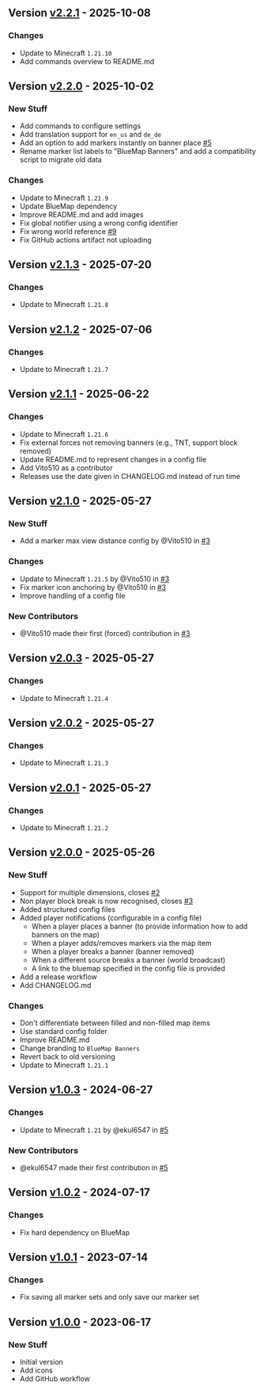 ## Version [v2.2.1](https://github.com/RealMuffinTime/bluemap-banners/releases/tag/v2.2.1) - 2025-10-08
### Changes
- Update to Minecraft `1.21.10`
- Add commands overview to README.md

## Version [v2.2.0](https://github.com/RealMuffinTime/bluemap-banners/releases/tag/v2.2.0) - 2025-10-02
### New Stuff
- Add commands to configure settings
- Add translation support for `en_us` and `de_de`
- Add an option to add markers instantly on banner place [#5](https://github.com/RealMuffinTime/bluemap-banners/issues/5)
- Rename marker list labels to "BlueMap Banners" and add a compatibility script to migrate old data
### Changes
- Update to Minecraft `1.21.9`
- Update BlueMap dependency
- Improve README.md and add images
- Fix global notifier using a wrong config identifier
- Fix wrong world reference [#9](https://github.com/RealMuffinTime/bluemap-banners/issues/9)
- Fix GitHub actions artifact not uploading

## Version [v2.1.3](https://github.com/RealMuffinTime/bluemap-banners/releases/tag/v2.1.3) - 2025-07-20
### Changes
- Update to Minecraft `1.21.8`

## Version [v2.1.2](https://github.com/RealMuffinTime/bluemap-banners/releases/tag/v2.1.2) - 2025-07-06
### Changes
- Update to Minecraft `1.21.7`

## Version [v2.1.1](https://github.com/RealMuffinTime/bluemap-banners/releases/tag/v2.1.1) - 2025-06-22
### Changes
- Update to Minecraft `1.21.6`
- Fix external forces not removing banners (e.g., TNT, support block removed)
- Update README.md to represent changes in a config file
- Add Vito510 as a contributor
- Releases use the date given in CHANGELOG.md instead of run time

## Version [v2.1.0](https://github.com/RealMuffinTime/bluemap-banners/releases/tag/v2.1.0) - 2025-05-27
### New Stuff
- Add a marker max view distance config by @Vito510 in [#3](https://github.com/RealMuffinTime/bluemap-banners/pull/3)
### Changes
- Update to Minecraft `1.21.5` by @Vito510 in [#3](https://github.com/RealMuffinTime/bluemap-banners/pull/3)
- Fix marker icon anchoring by @Vito510 in [#3](https://github.com/RealMuffinTime/bluemap-banners/pull/3)
- Improve handling of a config file 
### New Contributors
- @Vito510 made their first (forced) contribution in [#3](https://github.com/RealMuffinTime/bluemap-banners/pull/3)

## Version [v2.0.3](https://github.com/RealMuffinTime/bluemap-banners/releases/tag/v2.0.3) - 2025-05-27
### Changes
- Update to Minecraft `1.21.4`

## Version [v2.0.2](https://github.com/RealMuffinTime/bluemap-banners/releases/tag/v2.0.2) - 2025-05-27
### Changes
- Update to Minecraft `1.21.3`

## Version [v2.0.1](https://github.com/RealMuffinTime/bluemap-banners/releases/tag/v2.0.1) - 2025-05-27
### Changes
- Update to Minecraft `1.21.2`

## Version [v2.0.0](https://github.com/RealMuffinTime/bluemap-banners/releases/tag/v2.0.0) - 2025-05-26
### New Stuff
- Support for multiple dimensions, closes [#2](https://github.com/Nincodedo/Banners4BM/issues/2)
- Non player block break is now recognised, closes [#3](https://github.com/Nincodedo/Banners4BM/issues/3)
- Added structured config files
- Added player notifications (configurable in a config file)
  - When a player places a banner (to provide information how to add banners on the map)
  - When a player adds/removes markers via the map item 
  - When a player breaks a banner (banner removed)
  - When a different source breaks a banner (world broadcast)
  - A link to the bluemap specified in the config file is provided
- Add a release workflow
- Add CHANGELOG.md
### Changes
- Don't differentiate between filled and non-filled map items
- Use standard config folder
- Improve README.md
- Change branding to `BlueMap Banners`
- Revert back to old versioning
- Update to Minecraft `1.21.1`

## Version [v1.0.3](https://github.com/RealMuffinTime/bluemap-banners/releases/tag/v1.0.3) - 2024-06-27
### Changes
- Update to Minecraft `1.21` by @ekul6547 in [#5](https://github.com/Nincodedo/Banners4BM/pull/5)
### New Contributors
- @ekul6547 made their first contribution in [#5](https://github.com/Nincodedo/Banners4BM/pull/5)

## Version [v1.0.2](https://github.com/RealMuffinTime/bluemap-banners/releases/tag/v1.0.2) - 2024-07-17
### Changes
- Fix hard dependency on BlueMap

## Version [v1.0.1](https://github.com/RealMuffinTime/bluemap-banners/releases/tag/v1.0.1) - 2023-07-14
### Changes
- Fix saving all marker sets and only save our marker set

## Version [v1.0.0](https://github.com/RealMuffinTime/bluemap-banners/releases/tag/v1.0.0) - 2023-06-17
### New Stuff
- Initial version
- Add icons
- Add GitHub workflow
